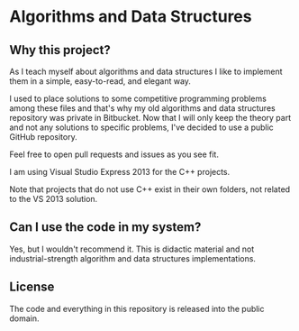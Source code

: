 # Algorithms and Data Structures

## Why this project?

As I teach myself about algorithms and data structures I like to
implement them in a simple, easy-to-read, and elegant way.

I used to place solutions to some competitive programming problems
among these files and that's why my old algorithms and data structures
repository was private in Bitbucket.  Now that I will only keep the
theory part and not any solutions to specific problems, I've decided
to use a public GitHub repository.

Feel free to open pull requests and issues as you see fit.

I am using Visual Studio Express 2013 for the C++ projects.

Note that projects that do not use C++ exist in their own folders, not
related to the VS 2013 solution.

## Can I use the code in my system?

Yes, but I wouldn't recommend it. This is didactic material and not
industrial-strength algorithm and data structures implementations.

## License

The code and everything in this repository is released into the public
domain.
